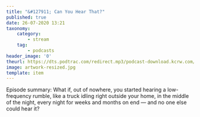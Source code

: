 ```yaml
---
title: "&#127911; Can You Hear That?"
published: true
date: 26-07-2020 13:21
taxonomy:
    category:
        - stream
    tag:
        - podcasts
header_image: '0'
theurl: https://dts.podtrac.com/redirect.mp3/podcast-download.kcrw.com/kcrw/audio/podcast/etc/nw/KCRW-nocturne-thehum_nighttime_night_fear_darkness-200714.mp3
image: artwork-resized.jpg
template: item
--- 
```

Episode summary: What if, out of nowhere, you started hearing a low-frequency rumble, like a truck idling right outside your home, in the middle of the night, every night for weeks and months on end — and no one else could hear it?
